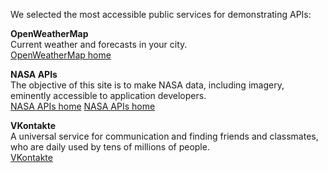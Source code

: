 We selected the most accessible public services for demonstrating APIs:

**OpenWeatherMap**   
Current weather and forecasts in your city.  
<a href="https://openweathermap.org/">OpenWeatherMap home</a>  

**NASA APIs**  
The objective of this site is to make NASA data, including imagery, eminently accessible to application developers.  
<a href="https://api.nasa.gov/">NASA APIs home</a>
[NASA APIs home](https://api.nasa.gov/)

**VKontakte**  
A universal service  for communication and finding friends and classmates, who are daily used by tens of millions of people.  
<a href="https://vk.com/">VKontakte</a>
